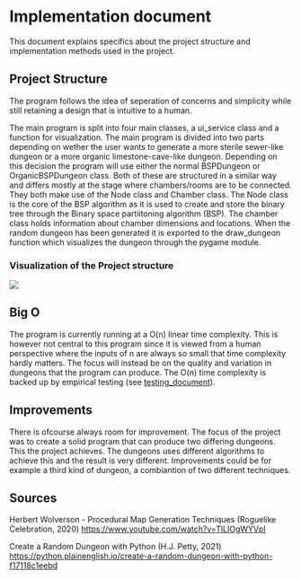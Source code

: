 # Implementation document

This document explains specifics about the project structure and implementation methods used in the project.
 
## Project Structure

The program follows the idea of seperation of concerns and simplicity while still retaining a design that is intuitive to a human. 

The main program is split into four main classes, a ui_service class and a function for visualization. The main  program is divided into two parts depending on wether the user wants to generate a more sterile sewer-like dungeon or a more organic limestone-cave-like dungeon. Depending on this decision the program will use either the normal BSPDungeon or OrganicBSPDungeon class. Both of these are structured in a similar way and differs mostly at the stage where chambers/rooms are to be connected. They both make use of the Node class and Chamber class. The Node class is the core of the BSP algorithm as it is used to create and store the binary tree through the Binary space partiitoning algorithm (BSP). The chamber class holds information about chamber dimensions and locations. When the random dungeon has been generated it is exported to the draw_dungeon function which visualizes the dungeon through the pygame module.

### Visualization of the Project structure

![](./ictures/project_structure.png)


## Big O

The program is currently running at a O(n) linear time complexity. This is however not central to this program since it is viewed from a human perspective where the inputs of n are always so small that time complexity hardly matters. The focus will instead be on the quality and variation in dungeons that the program can produce. The O(n) time complexity is backed up by empirical testing (see [testing_document](./testing_document.md)).


## Improvements

There is ofcourse always room for improvement. The focus of the project was to create a solid program that can produce two differing dungeons. This the project achieves. The dungeons uses different algorithms to achieve this and the result is very different. Improvements could be for example a third kind of dungeon, a combiantion of two different techniques.


## Sources

Herbert Wolverson - Procedural Map Generation Techniques (Roguelike Celebration, 2020)
https://www.youtube.com/watch?v=TlLIOgWYVpI

Create a Random Dungeon with Python (H.J. Petty, 2021)
https://python.plainenglish.io/create-a-random-dungeon-with-python-f17118c1eebd
